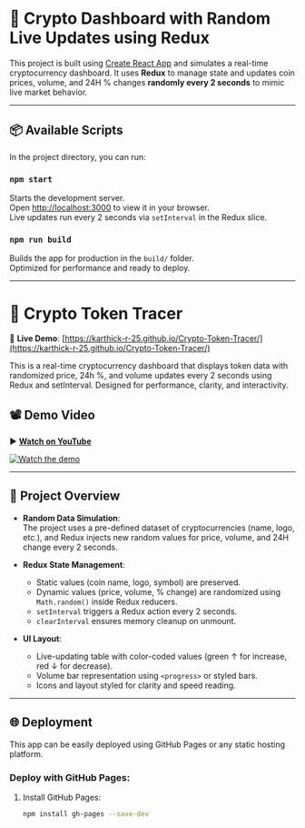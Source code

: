 # 🚀 Crypto Dashboard with Random Live Updates using Redux

This project is built using [Create React App](https://github.com/facebook/create-react-app) and simulates a real-time cryptocurrency dashboard. It uses **Redux** to manage state and updates coin prices, volume, and 24H % changes **randomly every 2 seconds** to mimic live market behavior.

---

## 📦 Available Scripts

In the project directory, you can run:

### `npm start`

Starts the development server.  
Open [http://localhost:3000](http://localhost:3000) to view it in your browser.  
Live updates run every 2 seconds via `setInterval` in the Redux slice.

### `npm run build`

Builds the app for production in the `build/` folder.  
Optimized for performance and ready to deploy.

---
# 🚀 Crypto Token Tracer

🔗 **Live Demo**: [https://karthick-r-25.github.io/Crypto-Token-Tracer/](https://karthick-r-25.github.io/Crypto-Token-Tracer/)

This is a real-time cryptocurrency dashboard that displays token data with randomized price, 24h %, and volume updates every 2 seconds using Redux and setInterval. Designed for performance, clarity, and interactivity.
## 📽 Demo Video

▶️ **[Watch on YouTube](https://youtu.be/rHvhKzcWWpQ)**

[![Watch the demo](https://img.youtube.com/vi/rHvhKzcWWpQ/hqdefault.jpg)](https://youtu.be/rHvhKzcWWpQ)

---

## 🧠 Project Overview

- **Random Data Simulation**:  
  The project uses a pre-defined dataset of cryptocurrencies (name, logo, etc.), and Redux injects new random values for price, volume, and 24H change every 2 seconds.

- **Redux State Management**:
  - Static values (coin name, logo, symbol) are preserved.
  - Dynamic values (price, volume, % change) are randomized using `Math.random()` inside Redux reducers.
  - `setInterval` triggers a Redux action every 2 seconds.
  - `clearInterval` ensures memory cleanup on unmount.

- **UI Layout**:
  - Live-updating table with color-coded values (green ↑ for increase, red ↓ for decrease).
  - Volume bar representation using `<progress>` or styled bars.
  - Icons and layout styled for clarity and speed reading.

---

## 🌐 Deployment

This app can be easily deployed using GitHub Pages or any static hosting platform.

### Deploy with GitHub Pages:

1. Install GitHub Pages:
   ```bash
   npm install gh-pages --save-dev
